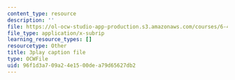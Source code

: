 ```yaml
---
content_type: resource
description: ''
file: https://ol-ocw-studio-app-production.s3.amazonaws.com/courses/6-451-principles-of-digital-communication-ii-spring-2005/96f1d3a709a24e1500dea79d65627db2_DNoNTre2Cf4.srt
file_type: application/x-subrip
learning_resource_types: []
resourcetype: Other
title: 3play caption file
type: OCWFile
uid: 96f1d3a7-09a2-4e15-00de-a79d65627db2
---
```

